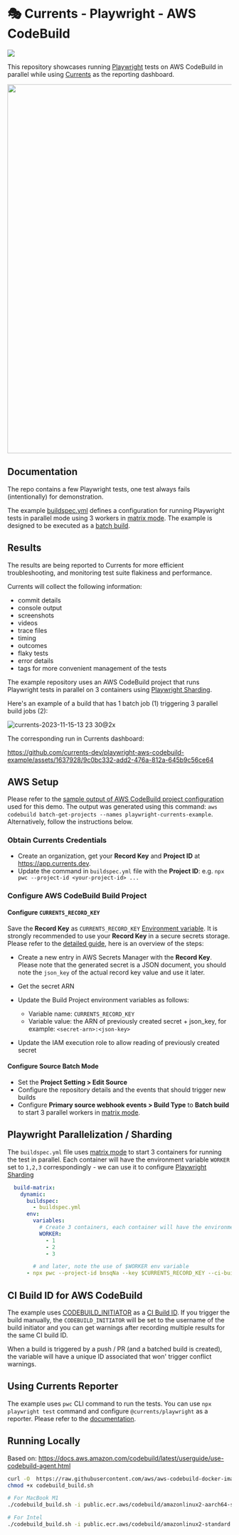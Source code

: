 # 🎭 Currents - Playwright - AWS CodeBuild

<img src="https://codebuild.us-east-1.amazonaws.com/badges?uuid=eyJlbmNyeXB0ZWREYXRhIjoiNzlTU0M4NGpZdHFKTWIrTjAyak9uSGRiUDFIazVwMHZzUDJHT2ZiSlcvZ0Z3SnN5a3ZZcTNOcHhkbUU4SUtXMjMydkdEN25sWkZzN01pSjFpM0NCaTgwPSIsIml2UGFyYW1ldGVyU3BlYyI6IlVLMEpZYmJCL21acjZNeVIiLCJtYXRlcmlhbFNldFNlcmlhbCI6MX0%3D&branch=main" />

This repository showcases running [Playwright](https://playwright.dev/) tests on AWS CodeBuild in parallel while using [Currents](https://currents.dev) as the reporting dashboard.

<p align="center">
  <img width="830" src="https://static.currents.dev/currents-playwright-banner-gh.png" />
</p>

## Documentation

The repo contains a few Playwright tests, one test always fails (intentionally) for demonstration.

The example [buildspec.yml](https://github.com/currents-dev/aws-codebuild-example/blob/main/buildspec.yml) defines a configuration for running Playwright tests in parallel mode using 3 workers in [matrix mode](https://docs.aws.amazon.com/codebuild/latest/userguide/batch-build.html#batch_build_matrix). The example is designed to be executed as a [batch build](https://docs.aws.amazon.com/codebuild/latest/userguide/batch-build.html).

## Results

The results are being reported to Currents for more efficient troubleshooting, and monitoring test suite flakiness and performance.

Currents will collect the following information:

- commit details
- console output
- screenshots
- videos
- trace files
- timing
- outcomes
- flaky tests
- error details
- tags for more convenient management of the tests

The example repository uses an AWS CodeBuild project that runs Playwright tests in parallel on 3 containers using [Playwright Sharding](https://playwright.dev/docs/test-parallel#shard-tests-between-multiple-machines).

Here's an example of a build that has 1 batch job (1) triggering 3 parallel build jobs (2):

![currents-2023-11-15-13 23 30@2x](https://github.com/currents-dev/playwright-aws-codebuild-example/assets/1637928/182580b2-f8c4-4ed1-9dd0-2d217c03954c)

The corresponding run in Currents dashboard:

https://github.com/currents-dev/playwright-aws-codebuild-example/assets/1637928/9c0bc332-add2-476a-812a-645b9c56ce64

## AWS Setup

Please refer to the [sample output of AWS CodeBuild project configuration](./aws-project-config-output.json) used for this demo. The output was generated using this command: `aws codebuild batch-get-projects --names playwright-currents-example`. Alternatively, follow the instructions below.

### Obtain Currents Credentials

- Create an organization, get your **Record Key** and **Project ID** at https://app.currents.dev.
- Update the command in `buildspec.yml` file with the **Project ID**: e.g. `npx pwc --project-id <your-project-id> ...`

### Configure AWS CodeBuild Build Project

#### Configure `CURRENTS_RECORD_KEY`

Save the **Record Key** as `CURRENTS_RECORD_KEY` [Environment variable](https://docs.aws.amazon.com/codebuild/latest/userguide/change-project-console.html#change-project-console-environment). It is strongly recommended to use your **Record Key** in a secure secrets storage. Please refer to the [detailed guide](https://www.learnaws.org/2022/11/18/aws-codebuild-secrets-manager/), here is an overview of the steps:

- Create a new entry in AWS Secrets Manager with the **Record Key**. Please note that the generated secret is a JSON document, you should note the `json_key` of the actual record key value and use it later.
- Get the secret ARN
- Update the Build Project environment variables as follows:

  - Variable name: `CURRENTS_RECORD_KEY`
  - Variable value: the ARN of previously created secret + json_key, for example: `<secret-arn>:<json-key>`

- Update the IAM execution role to allow reading of previously created secret

#### Configure Source Batch Mode

- Set the **Project Setting > Edit Source**
- Configure the repository details and the events that should trigger new builds
- Configure **Primary source webhook events > Build Type** to **Batch build** to start 3 parallel workers in [matrix mode](https://docs.aws.amazon.com/codebuild/latest/userguide/batch-build).

## Playwright Parallelization / Sharding

The `buildspec.yml` file uses [matrix mode](https://docs.aws.amazon.com/codebuild/latest/userguide/batch-build) to start 3 containers for running the test in parallel. Each container will have the environment variable `WORKER` set to `1,2,3` correspondingly - we can use it to configure [Playwright Sharding](https://playwright.dev/docs/test-parallel#shard-tests-between-multiple-machines)

```yml
  build-matrix:
    dynamic:
      buildspec:
        - buildspec.yml
      env:
        variables:
          # Create 3 containers, each container will have the environment variable `WORKER` set to `1,2,3`
          WORKER:
            - 1
            - 2
            - 3

        # and later, note the use of $WORKER env variable
      - npx pwc --project-id bnsqNa --key $CURRENTS_RECORD_KEY --ci-build-id $CODEBUILD_INITIATOR --shard $WORKER/3
```

## CI Build ID for AWS CodeBuild

The example uses [CODEBUILD_INITIATOR](https://docs.aws.amazon.com/codebuild/latest/userguide/build-env-ref-env-vars.html) as a [CI Build ID](https://currents.dev/readme/guides/cypress-ci-build-id). If you trigger the build manually, the `CODEBUILD_INITIATOR` will be set to the username of the build initiator and you can get warnings after recording multiple results for the same CI build ID.

When a build is triggered by a push / PR (and a batched build is created), the variable will have a unique ID associated that won' trigger conflict warnings.

## Using Currents Reporter

The example uses `pwc` CLI command to run the tests. You can use `npx playwright test` command and configure `@currents/playwright` as a reporter. Please refer to the [documentation](https://currents.dev/readme/integration-with-playwright/currents-playwright#currents-playwright-reporter).

## Running Locally

Based on: https://docs.aws.amazon.com/codebuild/latest/userguide/use-codebuild-agent.html

```sh
curl -O  https://raw.githubusercontent.com/aws/aws-codebuild-docker-images/master/local_builds/codebuild_build.sh
chmod +x codebuild_build.sh

# For MacBook M1
./codebuild_build.sh -i public.ecr.aws/codebuild/amazonlinux2-aarch64-standard:3.0 -l public.ecr.aws/codebuild/local-builds:aarch64

# For Intel
./codebuild_build.sh -i public.ecr.aws/codebuild/amazonlinux2-standard:3.0
```
